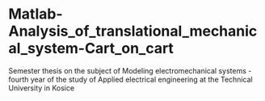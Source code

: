 # Matlab-Analysis_of_translational_mechanical_system-Cart_on_cart
Semester thesis on the subject of Modeling electromechanical systems - fourth year of the study of Applied electrical engineering at the Technical University in Kosice
